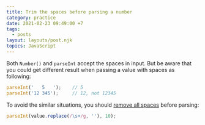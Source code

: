 ```yaml
---
title: Trim the spaces before parsing a number
category: practice
date: 2021-02-23 09:49:00 +7
tags:
  - posts
layout: layouts/post.njk
topics: JavaScript
---
```


Both `Number()` and `parseInt` accept the spaces in input. But be aware that you could get different result when passing a value with spaces as following:

```js
parseInt('   5   ');    // 5
parseInt('12 345');     // 12, not 12345
```

To avoid the similar situations, you should [remove all spaces](https://1loc.dev/#remove-spaces-from-a-string) before parsing:

```js
parseInt(value.replace(/\s+/g, ''), 10);
```
